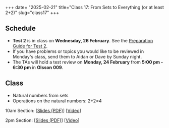 +++
date= "2025-02-21"
title="Class 17: From Sets to Everything (or at least 2+2)"
slug="class17"
+++

## Schedule

- **Test 2** is in class on **Wednesday, 26 February**. See the [Preparation Guide for Test 2](/docs/preptest2.pdf).
- If you have problems or topics you would like to be reviewed in Monday's class, send them to Aidan or Dave by Sunday night.
- The TAs will hold a test review on **Monday, 24 February** from **5:00 pm - 6:30 pm** in **Olsson 009**.

## Class

- Natural numbers from sets
- Operations on the natural numbers: 2+2=4


10am Section: [[Slides (PDF)](https://www.dropbox.com/scl/fi/8rc7veuwpafjblsp8pbw3/cs2120-class17-dave.pdf?rlkey=p5p9uyo1gnnkp1l04uj34vhs2&dl=0)] [[Video](https://uva.hosted.panopto.com/Panopto/Pages/Viewer.aspx?id=af672d20-c747-4e6f-b79b-b28b00f74195)]
 
2pm Section: [[Slides (PDF)](https://virginia.box.com/s/wo4f8xxc4sry0i1imdsqxpr7e5fb1sed)] [[Video](https://uva.hosted.panopto.com/Panopto/Pages/Viewer.aspx?id=fbf1136a-b72a-46a5-8e11-b28c0022b827)]
